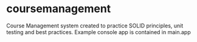 # coursemanagement
Course Management system created to practice SOLID principles, unit testing and best practices. Example console app is contained in main.app
